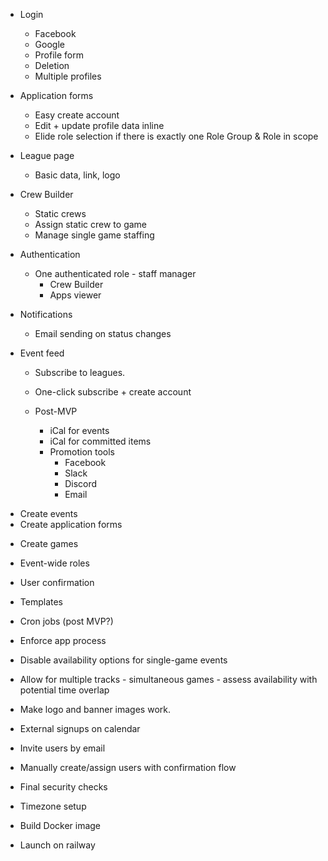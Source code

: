 - Login
  - Facebook
  + Google
  + Profile form
  - Deletion
  - Multiple profiles

- Application forms
  - Easy create account
  + Edit + update profile data inline
  - Elide role selection if there is exactly one Role Group & Role in scope

+ League page
  + Basic data, link, logo

+ Crew Builder
  + Static crews
  + Assign static crew to game
  + Manage single game staffing

+ Authentication
  + One authenticated role - staff manager
    + Crew Builder
    + Apps viewer

- Notifications
  - Email sending on status changes

- Event feed
  - Subscribe to leagues.
  - One-click subscribe + create account

  - Post-MVP
    - iCal for events
    - iCal for committed items
    - Promotion tools
      - Facebook
      - Slack
      - Discord
      - Email

+ Create events
+ Create application forms
- Create games
+ Event-wide roles
- User confirmation

- Templates
- Cron jobs (post MVP?)
- Enforce app process
- Disable availability options for single-game events

- Allow for multiple tracks - simultaneous games - assess availability with potential time overlap

- Make logo and banner images work.

- External signups on calendar
- Invite users by email
- Manually create/assign users with confirmation flow

- Final security checks
- Timezone setup

- Build Docker image
- Launch on railway
